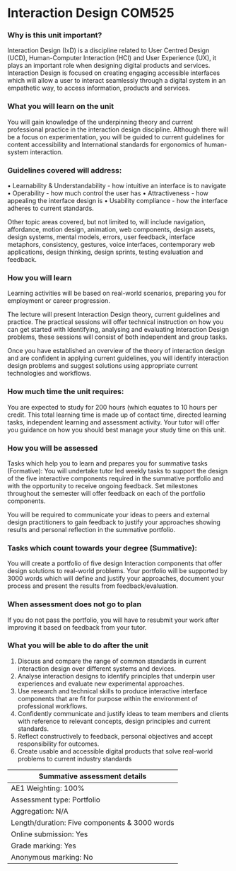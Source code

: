 # Interaction Design COM525

### Why is this unit important?
Interaction Design (IxD) is a discipline related to User Centred Design (UCD), Human-Computer Interaction (HCI) and User Experience (UX), it plays an important role when designing digital products and services. Interaction Design is focused on creating engaging accessible interfaces which will allow a user to interact seamlessly through a digital system in an empathetic way, to access information, products and services.

### What you will learn on the unit
You will gain knowledge of the underpinning theory and current professional practice in the interaction design discipline. Although there will be a focus on experimentation, you will be guided to current guidelines for content accessibility and International standards for ergonomics of human-system interaction. 
 
### Guidelines covered will address:
•	Learnability & Understandability - how intuitive an interface is to navigate
•	Operability - how much control the user has
•	Attractiveness - how appealing the interface design is
•	Usability compliance - how the interface adheres to current standards. 
 
Other topic areas covered, but not limited to, will include navigation, affordance, motion design, animation, web components, design assets, design systems, mental models, errors, user feedback, interface metaphors, consistency, gestures, voice interfaces, contemporary web applications, design thinking, design sprints, testing evaluation and feedback.

### How you will learn
Learning activities will be based on real-world scenarios, preparing you for employment or career progression.

The lecture will present Interaction Design theory, current guidelines and practice. The practical sessions will offer technical instruction on how you can get started with Identifying, analysing and evaluating Interaction Design problems, these sessions will consist of both independent and group tasks.

Once you have established an overview of the theory of interaction design and are confident in applying current guidelines, you will identify interaction design problems and suggest solutions using appropriate current technologies and workflows.

### How much time the unit requires: 
You are expected to study for 200 hours (which equates to 10 hours per credit.  This total learning time is made up of contact time, directed learning tasks, independent learning and assessment activity. Your tutor will offer you guidance on how you should best manage your study time on this unit.

### How you will be assessed
Tasks which help you to learn and prepares you for summative tasks (Formative):
You will undertake tutor led weekly tasks to support the design of the five interactive components required in the summative portfolio and with the opportunity to receive ongoing feedback.  Set milestones throughout the semester will offer feedback on each of the portfolio components. 
 
You will be required to communicate your ideas to peers and external design practitioners to gain feedback to justify your approaches showing results and personal reflection in the summative portfolio.

### Tasks which count towards your degree (Summative):
You will create a portfolio of five design Interaction components that offer design solutions to real-world problems. Your portfolio will be supported by 3000 words which will define and justify your approaches, document your process and present the results from feedback/evaluation.

### When assessment does not go to plan
If you do not pass the portfolio, you will have to resubmit your work after improving it based on feedback from your tutor.

### What you will be able to do after the unit
1.	Discuss and compare the range of common standards in current interaction design over different systems and devices.
2.	Analyse interaction designs to identify principles that underpin user experiences and evaluate new experimental approaches.
3.	Use research and technical skills to produce interactive interface components that are fit for purpose within the environment of professional workflows. 
4.	Confidently communicate and justify ideas to team members and clients with reference to relevant concepts, design principles and current standards.
5.	Reflect constructively to feedback, personal objectives and accept responsibility for outcomes.
6.	Create usable and accessible digital products that solve real-world problems to current industry standards

| **Summative assessment details** |
| ---- |
|AE1	Weighting:	100%      |
| Assessment type:	Portfolio     |
| Aggregation:	N/A     |
| Length/duration:	Five components & 3000 words     | 
| Online submission:	Yes     |  
| Grade marking:	Yes     |  
| Anonymous marking:	No |    


